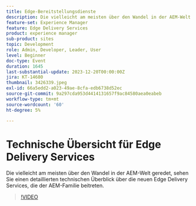 ```yaml
---
title: Edge-Bereitstellungsdienste
description: Die vielleicht am meisten über den Wandel in der AEM-Welt geredet, sehen Sie einen detaillierten technischen Überblick über die neuen Edge Delivery Services, die der AEM-Familie beitreten.
feature-set: Experience Manager
feature: Edge Delivery Services
product: experience manager
sub-product: sites
topic: Development
role: Admin, Developer, Leader, User
level: Beginner
doc-type: Event
duration: 1645
last-substantial-update: 2023-12-20T00:00:00Z
jira: KT-14680
thumbnail: 3426339.jpeg
exl-id: 66a5edd2-a023-49ae-8cfa-edb6738d52ec
source-git-commit: 9a297cda953d4414131657f9ac84580aea0eabeb
workflow-type: tm+mt
source-wordcount: '60'
ht-degree: 5%

---
```


# Technische Übersicht für Edge Delivery Services

Die vielleicht am meisten über den Wandel in der AEM-Welt geredet, sehen Sie einen detaillierten technischen Überblick über die neuen Edge Delivery Services, die der AEM-Familie beitreten.

>[!VIDEO](https://video.tv.adobe.com/v/3426339/?learn=on)
